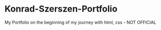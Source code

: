 # Konrad-Szerszen-Portfolio
My Portfolio on the beginning of my journey with html, css - NOT OFFICIAL 
